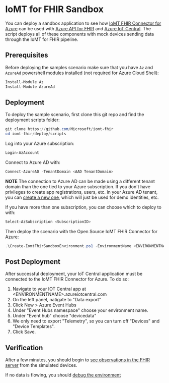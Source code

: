 # IoMT for FHIR Sandbox

You can deploy a sandbox application to see how [IoMT FHIR Connector for Azure](./ARMInstallation.md) can be used with [Azure API for FHIR](https://docs.microsoft.com/azure/healthcare-apis) and [Azure IoT Central](https://azure.microsoft.com/en-us/services/iot-central/). The script deploys all of these components with mock devices sending data through the IoMT for FHIR pipeline.

## Prerequisites

Before deploying the samples scenario make sure that you have `Az` and `AzureAd` powershell modules installed (not required for Azure Cloud Shell):

```PowerShell
Install-Module Az
Install-Module AzureAd
```

## Deployment

To deploy the sample scenario, first clone this git repo and find the deployment scripts folder:

```PowerShell
git clone https://github.com/Microsoft/iomt-fhir
cd iomt-fhir/deploy/scripts
```

Log into your Azure subscription:

```PowerShell
Login-AzAccount
```

Connect to Azure AD with:

```PowerShell
Connect-AzureAD -TenantDomain <AAD TenantDomain>
```

**NOTE** The connection to Azure AD can be made using a different tenant domain than the one tied to your Azure subscription. If you don't have privileges to create app registrations, users, etc. in your Azure AD tenant, you can [create a new one](https://docs.microsoft.com/azure/active-directory/develop/quickstart-create-new-tenant), which will just be used for demo identities, etc.

If you have more than one subscription, you can choose which to deploy to with:

```PowerShell
Select-AzSubscription <SubscriptionID>
```

Then deploy the scenario with the Open Source IoMT FHIR Connector for Azure:

```PowerShell
.\Create-IomtFhirSandboxEnvironment.ps1 -EnvironmentName <ENVIRONMENTNAME>
```

## Post Deployment

After successful deployment, your IoT Central application must be connected to the IoMT FHIR Connector for Azure. To do so:

1. Navigate to your IOT Central app at \<ENVIRONMENTNAME\>.azureiotcentral.com
2. On the left panel, natigate to "Data export"
3. Click New > Azure Event Hubs
4. Under "Event Hubs namespace" choose your environment name.
5. Under "Event hub" choose "devicedata"
6. We only need to export "Telemetry", so you can turn off "Devices" and "Device Templates".
7. Click Save.

## Verification

After a few minutes, you should begin to [see observations in the FHIR server](https://docs.microsoft.com/en-us/azure/healthcare-apis/access-fhir-postman-tutorial) from the simulated devices.

If no data is flowing, you should [debug the environment](./Debugging.md)